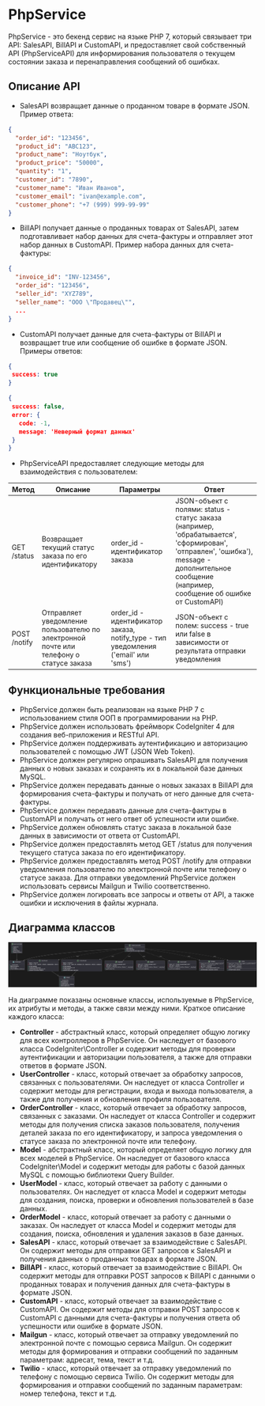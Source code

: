 # PhpService

PhpService - это бекенд сервис на языке PHP 7, который связывает три API: SalesAPI, BillAPI и CustomAPI, и предоставляет свой собственный API (PhpServiceAPI) для информирования пользователя о текущем состоянии заказа и перенаправления сообщений об ошибках.

## Описание API

- SalesAPI возвращает данные о проданном товаре в формате JSON. Пример ответа:

```json
{
  "order_id": "123456",
  "product_id": "ABC123",
  "product_name": "Ноутбук",
  "product_price": "50000",
  "quantity": "1",
  "customer_id": "7890",
  "customer_name": "Иван Иванов",
  "customer_email": "ivan@example.com",
  "customer_phone": "+7 (999) 999-99-99"
}
```

- BillAPI получает данные о проданных товарах от SalesAPI, затем подготавливает набор данных для счета-фактуры и отправляет этот набор данных в CustomAPI. Пример набора данных для счета-фактуры:

```json
{
  "invoice_id": "INV-123456",
  "order_id": "123456",
  "seller_id": "XYZ789",
  "seller_name": "ООО \"Продавец\"",
  ...
}
```

- CustomAPI получает данные для счета-фактуры от BillAPI и возвращает true или сообщение об ошибке в формате JSON. Примеры ответов:

```json
{
 success: true
}
```

```json
{
 success: false,
 error: {
   code: -1,
   message: 'Неверный формат данных'
 }
}
```

- PhpServiceAPI предоставляет следующие методы для взаимодействия с пользователем:

| Метод | Описание | Параметры | Ответ |
| --- | --- | --- | --- |
| GET /status | Возвращает текущий статус заказа по его идентификатору | order_id - идентификатор заказа | JSON-объект с полями: status - статус заказа (например, 'обрабатывается', 'сформирован', 'отправлен', 'ошибка'), message - дополнительное сообщение (например, сообщение об ошибке от CustomAPI) |
| POST /notify | Отправляет уведомление пользователю по электронной почте или телефону о статусе заказа | order_id - идентификатор заказа, notify_type - тип уведомления ('email' или 'sms') | JSON-объект с полем: success - true или false в зависимости от результата отправки уведомления |

## Функциональные требования

- PhpService должен быть реализован на языке PHP 7 с использованием стиля ООП в программировании на PHP.
- PhpService должен использовать фреймворк CodeIgniter 4 для создания веб-приложения и RESTful API.
- PhpService должен поддерживать аутентификацию и авторизацию пользователей с помощью JWT (JSON Web Token).
- PhpService должен регулярно опрашивать SalesAPI для получения данных о новых заказах и сохранять их в локальной базе данных MySQL.
- PhpService должен передавать данные о новых заказах в BillAPI для формирования счета-фактуры и получать от него данные для счета-фактуры.
- PhpService должен передавать данные для счета-фактуры в CustomAPI и получать от него ответ об успешности или ошибке.
- PhpService должен обновлять статус заказа в локальной базе данных в зависимости от ответа от CustomAPI.
- PhpService должен предоставлять метод GET /status для получения текущего статуса заказа по его идентификатору.
- PhpService должен предоставлять метод POST /notify для отправки уведомления пользователю по электронной почте или телефону о статусе заказа. Для отправки уведомлений PhpService должен использовать сервисы Mailgun и Twilio соответственно.
- PhpService должен логировать все запросы и ответы от API, а также ошибки и исключения в файлы журнала.

## Диаграмма классов

![PhpService Class Diagram](PhpService_Class_Diagram.png)

На диаграмме показаны основные классы, используемые в PhpService, их атрибуты и методы, а также связи между ними. Краткое описание каждого класса:

- **Controller** - абстрактный класс, который определяет общую логику для всех контроллеров в PhpService. Он наследует от базового класса CodeIgniter\Controller и содержит методы для проверки аутентификации и авторизации пользователя, а также для отправки ответов в формате JSON.
- **UserController** - класс, который отвечает за обработку запросов, связанных с пользователями. Он наследует от класса Controller и содержит методы для регистрации, входа и выхода пользователя, а также для получения и обновления профиля пользователя.
- **OrderController** - класс, который отвечает за обработку запросов, связанных с заказами. Он наследует от класса Controller и содержит методы для получения списка заказов пользователя, получения деталей заказа по его идентификатору, и запроса уведомления о статусе заказа по электронной почте или телефону.
- **Model** - абстрактный класс, который определяет общую логику для всех моделей в PhpService. Он наследует от базового класса CodeIgniter\Model и содержит методы для работы с базой данных MySQL с помощью библиотеки Query Builder.
- **UserModel** - класс, который отвечает за работу с данными о пользователях. Он наследует от класса Model и содержит методы для создания, поиска, проверки и обновления пользователей в базе данных.
- **OrderModel** - класс, который отвечает за работу с данными о заказах. Он наследует от класса Model и содержит методы для создания, поиска, обновления и удаления заказов в базе данных.
- **SalesAPI** - класс, который отвечает за взаимодействие с SalesAPI. Он содержит методы для отправки GET запросов к SalesAPI и получения данных о проданных товарах в формате JSON.
- **BillAPI** - класс, который отвечает за взаимодействие с BillAPI. Он содержит методы для отправки POST запросов к BillAPI с данными о проданных товарах и получения данных для счета-фактуры в формате JSON.
- **CustomAPI** - класс, который отвечает за взаимодействие с CustomAPI. Он содержит методы для отправки POST запросов к CustomAPI с данными для счета-фактуры и получения ответа об успешности или ошибке в формате JSON.
- **Mailgun** - класс, который отвечает за отправку уведомлений по электронной почте с помощью сервиса Mailgun. Он содержит методы для формирования и отправки сообщений по заданным параметрам: адресат, тема, текст и т.д.
- **Twilio** - класс, который отвечает за отправку уведомлений по телефону с помощью сервиса Twilio. Он содержит методы для формирования и отправки сообщений по заданным параметрам: номер телефона, текст и т.д.
